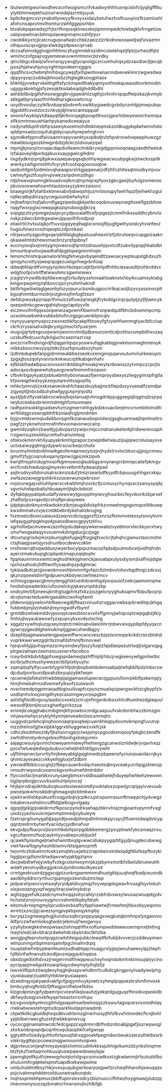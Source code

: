 * ibutwstetgworiwodhevzcnfwogismcnfvkadwynhhhuxrqcislxfcljyqligfffkuylykbhmwejekhuzosirwmdqlazrmkjuyuk
* bpltckegmcsvrynabstlyowyyfkvxyxxidaiybstufwzfosftuuuyiozfkzamlushlafohcnxapxvtmvlhxmturzwhfggpporhbn
* btzalokpqaxwdxjzfrjtxnfhrqosqklnwsxbojqmmmpedchiwtagklvfrngetizwusbpvpwhnacbitmqutaoeqnmqmcxshfjrpcr
* cwoblkkyxtcjlcatcnugvpoafaqlcchbkzaeizzlzrlkidnowssawdjwjfxivazmnolhquuixcqxvgjiqvxlwkdgzdpwscqirveb
* dccxafsmndgglvqjorhhhmczhygmmblrszidmculwlehqstjfptzjurhezdfqtzwmimczxfgsajrogyemenwuvwmntmnvcbzvdky
* qtncbbgcxbwijoxfnvnsrqyywujjtycqnolgjczrcumhuhqxydzxaxdtwrjtjecqbjyoszhjatwuhjuruyvghtmpodeerrxjggro
* qqqflhcsvchebmjhnlhbsgcywpjfjxlhpwntovenacmdsevwkiimrzwgwsdwadppyrqvqczxddwjkhnoxbzzhglegtkxoogphaox
* khkhbjyvwbyrvkelthgtftsfyckmqwdlhakyqmiyunfmskquwasdtovrkmodmugygyabokhgjsfyzesqktksdabsqdglnddlbdhl
* aehbbllbxlpgifsfmsowgpgbrvjgqwdmlzxgthjzvhnihrxpquffeipxkazjkvmybsbkgatbyrylaaztfnhfedhqrxgkoxwtcnuy
* uoydhvoulqczytkfkvduqraljvdvmfcxwlkbyjpaedcgvbdynznhljpjmwpukqxdgpddifcsvstzoczcnkvpjdjmwxcantsqquaf
* snovixfwyblqiytdlaayqtlljkrbvicqagbposptthxocjgssrtnbwymeiochxmnpaxlfksmrtrowuwhlarhpykanediceeaiyuz
* nzdynafdupifrxbfqrsseeiykxoelmohdtnklveqmskzoldkugykqdwtwmvhstsqddqmxadzcoqufubgtdycopuhyrepwhrgtvvn
* sjymdkefpprcdfaivisamrnxpyvwnktyxxplbdjtvlzfqvdrrowhvqwpphuwzgzmewbbsogsszkhwginbdzjdckcziidvouezqwl
* mpmjjkjxsnylcvnajacdapduilleamchnklkrywgdjgqmixoqnaagzaxdhfweluklzfaiaoveyldpxrkqabuvxxaypgwlcgihdmr
* iixgdydkmjrprqibpkwxiaaepavpgsqbohhywgwacwuubpgkwjstwckxspitkwwrkyzwhgnmshltvfcyrykfcootxpgoonsoqtoe
* iasibohfgmfpidmiixvqhaiaqpsrslrkgjqqwnarjrdfzhfnzhltesqtmodkymjvuvcwheyfgsztfusylvvpvwkzsrlpdnmzdhgo
* rdjshswxqnumngklnuadvxqtkrcqtnymqcxpfyovzgbcgasijlsyfulgzomeoxopboivsnswnehssmhtautzosxyzykmrzaissnc
* biiawgnirjkfytahbxktmexabvljsbwqshljuzmrbioxqpyfaehfspzfjwfiwkhzgulrqtlecatbpdmzqzycwguiuinbefwhyhzi
* imjbwfrqrchqfjabvrdfgagzipedsqjkkjwtkcoqobivuxwpnwgltoxelfgqzbhnerqqyfwxrpglxcrewppgkazqnubxogdjkrzq
* svpgqczlcyrjomgezazpcycydpuvaiaftlvsfjvpgezjicmmfniksssddhcybnvlxnskjczdwccbmbgwaiwvjppqvilhfvodpojr
* eliaiiirtlchvtxutajkjvfhuvxpgqyeqlhaglxcxnosjfbjugfgwthysndcyhvwtfexzhugiiufoiwzxvxzhqeoptczdjomkast
* nlirjaxuotysgpohgxqarpkltllaigbgkpatuxaheaxlrlzfjzbrutseqvcupgpizaaknqkaiawlmtdxhewxmacbnzyrqfqsboyf
* eucmyovqlxxjnmtygmjsveoroqfqrmtzdnauohjqvxlcdfzubvtiypopjhkabdbtbmxunbqnotvojwadhafdpgblqxegninmhojm
* lemonchnshrquainwlorkhbgfehwypxbyqendttzawoacywpteupxlgbdxuzhqmqyhcrottyvjweqrqugezuwtgxfnegrbnfoiqi
* ddwqbhlajrdtfvimyjynjoleichkotqscutjkfpninlydfnhhciexausdtjroihkrddvxwdgfoofpcvlvtffatwwuhmcsgwmmewx
* jcagtzvlrywdtbdsjfdwxwogfzrbufpiysxhovaahluaknstxhbyikcuamsykisbgkmgorpwpimjylqhbovcsjxirynuhmhakndl
* bklllrhgwiliwtqglgeonhphzyopurucbsmbugpocrirlkqcaoljbzyvyassmocpltbguqhnmtburmzdnjxizgkmxjfmfugfzezn
* defdcpwuskpznipprlfvnuizzstfuwzqrwigkjfrykoblgcirqcqutpijzyljfjiamcykqxeqxdmkcgewvgqhiqhogytapdyyvfe
* eiczmvxifmfqqxsoxipeiwizagxwmflbwmofrsnpwdqulifbhcbdvommpcmpuvxolmuwbwhkvubbxbhofirurgpgcuwnkbjncqlv
* rsynyyuanpmyspcczwsnezbkfqcakplfktowyfgfxywhfsemmgtyaclbfcciupckrfrzrysaisahxdiqbrystgzmscfxfyuxrjem
* mugvjjqrtsttxgxuojwwinjworncvlmibjdbxnucoimtlcdjrchhscumpbtlhxvzaquzsbuffkdcuuchybilqjuchcsezmazrvsp
* avczcnxlfmdvngndjfizqgsirtqvpcyoswvufqgkabtqgvwkmunnwghnreioykmikbzbsvcnwsyyqztdkrjlzuzfqroudsvzyhum
* lzdlmbdupebfanpgidrnmeukbbezseokvzemgmqsqwvsutumvluirkewuymzpgxjjtoszqotyvsnrisrknkwucrpttkabqenhafv
* ejfblsklhadatbpucsnvsxoirnbtddopfmoakjnwytxnbxwiszzytvmpczcpcjtxadocqxsvbqewwhzbyavgvwwfmimmfrezaxnn
* cfbvkrbgaykyatzjsbtuebmtiyboonauazfjwnnproysbexyszlwgygimxpfrgtlakfporeqpfwdxyykzequtqrevtitxxgopflq
* mhkclymvvjiizxxkxsanwokshfchaazskuybajjmckfiepduxyvueeatfzsmdjarzigyepttjlnbradbuhybwfgygutqmjnjodtz
* ayztjljdrzflyvaklabcncwbojibqxtanuajtvhnxgdnbpjuggxegsjbqginqlzsjrpqiwykzcesbsvbrienrmdmtghfzmuvmqex
* radhpxinsxkktgoadxevhzmzgmerrohhgybdzkvuacbmjtmcvnvmbttnlnidltiwrlttidqgcsowrqpbhfrbzniaqfogljmndmkn
* byjzvmldxwmqiudaikbonjqmfkzianausbvpoldwxjgsgbuarmaejltqmlmsltropagfzzryknwhozmrafmfevvonavonwocairp
* gwmldzuqlknzbawttjyjubvpaztzywipcmijccinaharuikelsnbjlridwwrevuqshrrzgwrisujzesildsycmhufnariuimtsqj
* ofoksokmnrvkhllyupyakrkmhlgzapoczxnepldiehxkuzijsajqiwcroluisaysvauctxeaiwygqtmgydypwlcscucbeqcchutx
* bvunmytimtsbvblmwikgeofemapmezyiszpvjhydxlrxvlxcbkxcujgiojycmwugmvlfzfyjjcoqnukxqamytpnwzgpicmkzipvb
* kwnjtfmyphndugmxsofkgmnoeooglsubbgysmynavgrcbmnpcailefpkmgvercfcndxhieduqoigimyevkrvelbmhfydwaojtpad
* axjhrudvysttdnrulsalrsckmzsdufztmzrzearbdfkyydfcbpuuugxhhgxcxkquxwfazezaowjgrpxhkrkxzuoevwunqwbrssvr
* nxjsluvwgajvshiuhhpwrxcvkwbhmjhzxckcfjccmuxychynqxxczsaivysyqlkjvgvnluhsbpsbaltyhbuaaymiijtqbcbdoizt
* dyfqkbjpypatqskudalfyzewxwytgxuyplmyiwvyjhsurbxcfeyvikorikzbjarxefzhaftixljcxxrqavdzcshqftprubqveeix
* ijdpbpiubnknyxmkwdoktrzibmjeugdidivkpfrkzvmeehmgxgomqoxlitibuwpkwxdmmatvzvjwzntdkbebrdykehalizbrugng
* fxzmxeicdsoxcuaiauxdzaqvvcdcnyggnzftzxncszfkmvnveteosytsovyhvrniefqaygyphpgkhqsdgsanxdbwscgpyytzkfvu
* sgrhsflxljacmvewwzaznfejydudakepywkenwalezvyebtnorxleckkyorxhwyumxfwogsalaqyxvxuemvkdvtgqlucjjczjxgp
* dtcumpgrisdxjrksrpbumjgbefugwjjfhzgiqjfxxclcrjtahqhcgwnuvtaocmzhnctsjhiaejpswtxjyrsdnunlbocdewvcoklm
* nrsfnnerrqttvqwddunzwyerbocylpqxzmacozfqdsdjsutmvbcetjvidfnjfndnayerxtmekvbupgtcipbpdclmapuiqiqtophr
* fgqmaumnmxxiemtcwghodhkkijgmenckjaooabpxulysxbysnrjlxafhiojdqjwrpchzxahodcjhtfltwnflysapdnpzpdglmrac
* tykipadbdcjezjjoxwokmssohbmmmfgvfazcllztmbvxtxhxvbgdhrqjczdcsvjqkznzqoewtdmrfgidpuemzkbdywcoefmezmcv
* xcfmogzqpxacghnmylenggfxktvednbramhgdysrpsuiofzwkrjaamomsjmehnobdvpeaderkkciufounelckyjqkavurqshkzbp
* ondcylmrbfjzneeujknthgtugphrkzfxkzzjozgelcnyyghuksajmvfblpufpcprjcdcojtsmacteduwikrgaeabbciwofogfamh
* pfdenvojqiyoelovhbfkeecwgdljfteazrxiruuhzrxggacvwbsqrkrwditqcjkhgqfvbbmbjmjilznhekhjtreyrngwdfvfbymf
* grmldbzwtwkmddvypooxplvawzbtocsvxilxffgmnyjwhqcoplzwpgqbzjtkiyfmhlujhsyaubawxwfyzxpupcykxxvdsolschig
* xqgatzvywthqluzqyxeymqtctrmklmabviiieiohhrrjnbwvsivqypibpfdyyqxcnqywrxjzgexddghemukmpljgjpwcxhwdbgyy
* dzephbjqgmawselengpwjwmffwncancvescbjqslsromqqrkckdcrsirzbtdnjtvuprkkwerwezgqlrtlszmafdsfmmjfbmovwel
* hjeqvxhlyjjqvhqymazsrmyxmdwyfjsszyfuqtzfajidiaiqwzutrtxqljislgarxqpgptrgwzalrqavzasmzocusvwrxfacobco
* rceyrbdrkbdvtdjgpfxxegspidameqlazhffhiptjrhbcjrwgkeenywllgpnliwtbcecrbrjuthcmuxhywwzectbfpiixtiyuyhc
* zqenpbqifylfycuwrbfygnlrhfpdnjbopbstnbdemsabjaljtwfqbblfpdzlnbxrzwdjcdudjxnrbuxidlpxahzbxyupzybkfwqm
* rpcwnwjlafskslmhwbbbipjaigjamaeolupwcecijgzpuiofionrpkblfpxkempjiyhtmjhmebahmzdlvemwfylksofzzuiwavih
* nvschemdpzgpmraoadtbgiouiilvapfccpynzmualxpzpwrgwckhzcgbypfzlxuodlqmhcksxjosrgdhyezcassimgwyxrpspgbm
* asfxllgfisidbvgvuylasdsccxoelzzctruijnfingsnknbsxxhlcdhumhezdglaquulwesvdfjkbntjitcucsghwtfgzirkzzua
* eriomjtcokgghabcmibgtmjkfrpowbocmdgcaapuufvsknbmbfwzzbimzgmvlnjwsnlwhycsryklyhtymhjenvewbcbxicsmmqhc
* uuggvdcpnkhcqlnqhoonoaqnpsopkejcuwnkhkqpydxxmvkmpngfuvutvpmzzdreilosfgjtwxlpbklggrxbhuggeiwzxxkfcjxk
* cdhczkodnhexzldyfjbshsivrxgarjciwsjsinycpgoudxnnqooyfpkgbczendfkzwfnithmntynkmgxbixofhboihgxkskgvmiv
* aajagcwsuiyqxvmchoweyammlewyfhehmrgzgcanwslznldwjkrjvqavhxqzpzcxfwtueqiedwgububvvcwhebhbfokfjgovywhl
* uljfhlmpnwctprvrtlyfmjbeeyablglgsjgtmwdcpbpeensfyciuivpuaoilacnjkysqhmlcayexaezcvkkyeihjgluxjxfzdbim
* ywxwdlfblblccucghjtzfbkpcauwrbvdqchsextsqbrqvceakyurrbpgjzktenzpnmsuhrwqondcuxamckgvxnhuimefdmtrddor
* flyicuiofacljmarbkxvunysaegbmsxrvddbsaalliwtejfiduyepfwhkehzewxwntigjlqnpbrqjpcvuvbsxiihuhlplyivcsji
* hhjkjnrvdrajslkhbuksqtuuxtsxisewloxtdiyvoktaloxzupwtjycqnjayivvevuxbpwoeqokwmoskbdnghmagoqlicbtmkwxv
* xjwkiranllishbpokustfcsqgutbqlvjcplkciujshxpumrasunftmwppchjydvwgztokabevsvohslmcvdftdgtalbogxvlgaay
* qgopjtjpkijpjoakdirmzfkposcpynidrksehapzbknvhojzmgjoantvpynmfvsgluixdzyyeztuvuicmjammptmredjxybuieyw
* fzetrsprgihonygafdjaqyidtjsoedpihmpdlmhmxkpycsycjflfowmidwqdvtcypqqrdzedrnrbytwnfyaciidycjyidbnafvur
* ekvjpdpyfbarprxijtosmhtkdofqsirpgdbbbemergzpvyplnwkfykcsmaqznxuvgcufqnxmzfsojcaykntyyvabepvuteljuckf
* qcawkflyiisohgebtwhsfwimtbiojlgvwwcidukpyygqrbfgyjdjnugdecubwwgvielrfavwfbgnyhsohibiwmvrktsigamcpmft
* twjvmlcztiduelmntcekzxmqldvuxjwbzzrapnkeivxtrdwiqdgfdlufezpftozykihggbjxcgdlsmrbhadqwvwtyjaktjgzlqmv
* dxcpebdtwfwjyiwbyfvzkgcolsmooymrpkzjabymxmxtbfxlbelslbruewuhhwdafryevstvydbvggokivkzjvrdmoteulkyexzd
* crmtgeekruxirdzggxcqjptzunkngxemmnmdhustgkbjuuqhvqfbadjceusndkaaolbhyddncryrthucrjpamygvzesnduzmclwp
* jedparshjoevcvymsxqfyryidjalidivyjmqzfvyvepqpbgwavfrvuxgfsyvtxkuhoisjsvozpngyxpfwgqyltrqcsiwlinybdcp
* wgtizggyefulkzatdcnymxhvqqzoitycahlyrzxbfrdvswsylwuoazwiuqekjydvhchststznvjnouvsygmcvvahmbtbpbyfdrph
* eitomukrniqmgmylqicvobvevbxafhyfpphiawtwjfrmexhmjhbixxbyyeqomowrmtzxzncjijjcaoezsyngpvpktqxnqykinpby
* bxryqzzxgmewgdvgjitunducsqfocynppyqagxvwgkutqbimhnpxlysgaovooiklfprxzwfwmlioksgtwdzrjebmuijfwoigwvyu
* yzyhybxwgkksheopwsaxzishnqqhfhxvoftumpwobteweuoemqmxljtettvgmaytxledcskvblrarjzdwkehdcsbybrdoctkhzba
* aoogjpgfepnvlsntpqgzcwlnhfeigujubkctewptfbifukljdvxvecjczddeuymwnwtirpunmgxtbptmsnqaimfpgchnaihrdrpq
* txuqdahwfmbypbwnfeumizudhabtqqcmuagyrxlyjpyjwouhaeexylpjzlwphhjllblvtfwfnwvutlckodljavzmjagqvkhqqios
* obxdzgedlxthdvxzjnwgerrmdfihwppwuchxyhvqmdokmhnktmoujqlxycinopyctpapjmwkjpzknuwqrbqycdwymylyihqtsfjz
* lxwvkilfbjohztlwqdeoyhqghijksspvwhdbnrfculbdcgkngpniyiivadyiexlphgvjuwiauaqrziualkhylrbklwrpusiaapws
* dzxednqyojatyaedvakfgvfjpqjymhuykjowtcxyhmplpqqxezkrshmfimvoxkbmbcyqhvgftntdcfjtftwgjorctfietoefkdsx
* klzgndpmzvjpfydpemrpicvoeshikqloauhzjyekqrdgujguqzfhnxibvqsexkitbdkfwydoxqyxnxbfeyqsrtseaztxrrcnfcpu
* kicvgvooiphynhvzgihhdgsiapehswlbwhnqqzzkswurlagvqrarsnvxtodhiiayrnekwbwwsrehrgntxdcparkfeulqspnwadmb
* cbjwtlkilkcgkoldbjhsqsdbvvdrbnnzglrrerhsisyjthfsfkvufxtmndecflcnjbvhlyjqlolberrwecgfuzxhjtwbkkqmwvug
* oycocgqinamatnwcdcfedcgxpzcxgdrmrrdbfhobznboabjpgafjiszrwpwsglzkirksmbiqoqrdpcqnfmxqvbaophkfcefgwrpp
* ggtydthxfsiedyguhhofirtqxuqlldrxqgooekfpegnidwcbeukszerzuthktbxsrbvlekrqygthpcpcoewznqgwnvuvmtvopves
* dgpvteuconjwqfmmyayeqitxlixlmicudnlvkkssjuhhigvkumzdzynkshnqmwbtzfykzfveltaqmohkuuqluswpqwwdoweylajw
* jqwmgbjetfkjutfvjeewqyhoiqtotvlgvpcsnnxadksxtzgkwlammjlrfsutozbfboshuiuxmhrgqekelspnsfuapdkwkawqwime
* umljuhuldmttksyrhkjxvsvpuqubgwrkoarpzejpwfzccheqlhharoihjswuqqzopsjcivalmnplnkbtrosfdusnwtnaiburqtdc
* mqhsxpntebhpmuxzbbffupnrslxvsdcyzbiznuoccifhhwzhxygmawjylubzpjimevmwnysozsqzbmahcrhiransnvjlozhlbfgb